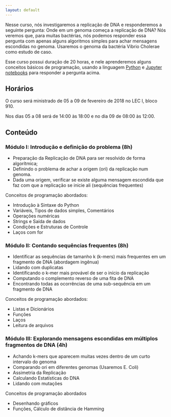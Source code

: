 ```yaml
---
layout: default
---
```


Nesse curso, nós investigaremos a replicação de DNA e responderemos a seguinte pergunta: Onde em um genoma começa a replicação de DNA? Nós veremos que, para muitas bactérias, nós podemos responder essa pergunta com apenas alguns algoritmos simples para achar mensagens escondidas no genoma. Usaremos o genoma da bactéria Vibrio Cholerae como estudo de caso.

Esse curso possui duração de 20 horas, e nele  aprenderemos alguns conceitos básicos de programação, usando a linguagem [Python](https://www.python.org/) e [Jupyter notebooks](http://jupyter.org/) para responder a pergunta acima.

## Horários
O curso será ministrado de 05 a 09 de fevereiro de 2018 no LEC I, bloco 910.

Nos dias 05 a 08 será de 14:00 às 18:00 e no dia 09 de 08:00 às 12:00.

## Conteúdo

### Módulo I: Introdução e definição do problema (8h)
- Preparação da Replicação de DNA para ser resolvido de forma algorítmica;
- Definindo o problema de achar a origem (ori) da replicação num genoma.
- Dada uma origem, verificar se existe alguma mensagem escondida que faz com que a replicação se inicie ali (sequências frequentes)

Conceitos de programação abordados:
- Introdução à Sintaxe do Python
- Variáveis, Tipos de dados simples, Comentários
- Operações numéricas
- Strings e Saída de dados
- Condições e Estruturas de Controle
- Laços com for

### Módulo II: Contando sequências frequentes (8h)
- Identificar as sequências de tamanho k (k-mers) mais frequentes em um fragmento de DNA (abordagem ingênua)
- Lidando com duplicatas
- Identificando o k-mer mais provável de ser o início da replicação
- Computando o complemento reverso de uma fita de DNA
- Encontrando todas as ocorrências de uma sub-sequência em um fragmento de DNA

Conceitos de programação abordados:
- Listas e Dicionários
- Funções
- Laços
- Leitura de arquivos

### Módulo III: Explorando mensagens escondidas em múltiplos fragmentos de DNA (4h)
- Achando k-mers que aparecem muitas vezes dentro de um curto intervalo do genoma
- Comparando ori em diferentes genomas (Usaremos E. Coli)
- Assimetria da Replicação
- Calculando Estatísticas do DNA 
- Lidando com mutações

Conceitos de programação abordados
- Desenhando gráficos
- Funções, Cálculo de distância de Hamming
